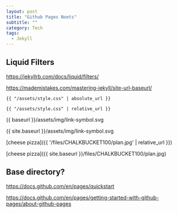 ```yaml
---
layout: post
title: "Github Pages Noets"
subtitle: "" 
category: Tech
tags:
  - Jekyll
---
```


## Liquid Filters

 https://jekyllrb.com/docs/liquid/filters/

 https://mademistakes.com/mastering-jekyll/site-url-baseurl/

```
{{ "/assets/style.css" | absolute_url }}

{{ "/assets/style.css" | relative_url }}
```

{{ baseurl }}/assets/img/link-symbol.svg


{{ site.baseurl }}/assets/img/link-symbol.svg








[cheese pizza]({{ '/files/CHALKBUCKET100/plan.jpg' | relative_url }})

[cheese pizza]({{ site.baseurl }}/files/CHALKBUCKET100/plan.jpg)


## Base directory?

https://docs.github.com/en/pages/quickstart

https://docs.github.com/en/pages/getting-started-with-github-pages/about-github-pages